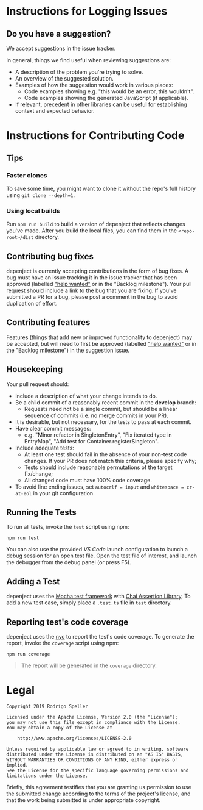 # Instructions for Logging Issues

## Do you have a suggestion?

We accept suggestions in the issue tracker.

In general, things we find useful when reviewing suggestions are:
* A description of the problem you're trying to solve.
* An overview of the suggested solution.
* Examples of how the suggestion would work in various places:
  * Code examples showing e.g. "this would be an error, this wouldn't".
  * Code examples showing the generated JavaScript (if applicable).
* If relevant, precedent in other libraries can be useful for establishing context and expected behavior.

# Instructions for Contributing Code

## Tips

### Faster clones

To save some time, you might want to clone it without the repo's full history using `git clone --depth=1`.

### Using local builds

Run `npm run build` to build a version of depenject that reflects changes you've made. After you build the local files, you can find them in the `<repo-root>/dist` directory.

## Contributing bug fixes

depenject is currently accepting contributions in the form of bug fixes. A bug must have an issue tracking it in the issue tracker that has been approved (labelled ["help wanted"](https://github.com/rodrigo-speller/depenject/issues?q=is%3Aopen+is%3Aissue+label%3A%22help+wanted%22) or in the "Backlog milestone"). Your pull request should include a link to the bug that you are fixing. If you've submitted a PR for a bug, please post a comment in the bug to avoid duplication of effort.

## Contributing features

Features (things that add new or improved functionality to depenject) may be accepted, but will need to first be approved (labelled ["help wanted"](https://github.com/rodrigo-speller/depenject/issues?q=is%3Aopen+is%3Aissue+label%3A%22help+wanted%22) or in the "Backlog milestone") in the suggestion issue.

## Housekeeping

Your pull request should:

* Include a description of what your change intends to do.
* Be a child commit of a reasonably recent commit in the **develop** branch:
    * Requests need not be a single commit, but should be a linear sequence of commits (i.e. no merge commits in your PR).
* It is desirable, but not necessary, for the tests to pass at each commit.
* Have clear commit messages:
    * e.g. "Minor refactor in SingletonEntry", "Fix iterated type in EntryMap", "Add test for Container.registerSingleton".
* Include adequate tests:
    * At least one test should fail in the absence of your non-test code changes. If your PR does not match this criteria, please specify why;
    * Tests should include reasonable permutations of the target fix/change;
    * All changed code must have 100% code coverage.
* To avoid line ending issues, set `autocrlf = input` and `whitespace = cr-at-eol` in your git configuration.

## Running the Tests

To run all tests, invoke the `test` script using npm:

```Shell
npm run test
```
You can also use the provided *VS Code* launch configuration to launch a debug session for an open test file. Open the test file of interest, and launch the debugger from the debug panel (or press F5).

## Adding a Test

depenject uses the [Mocha test framework](https://mochajs.org/) with [Chai Assertion Library](https://www.chaijs.com/). To add a new test case, simply place a `.test.ts` file in `test` directory.

## Reporting test's code coverage

depenject uses the [nyc](https://github.com/istanbuljs/nyc) to report the test's code coverage. To generate the report, invoke the `coverage` script using npm:

```Shell
npm run coverage
```

> The report will be generated in the `coverage` directory.

# Legal

```
Copyright 2019 Rodrigo Speller

Licensed under the Apache License, Version 2.0 (the "License");
you may not use this file except in compliance with the License.
You may obtain a copy of the License at

    http://www.apache.org/licenses/LICENSE-2.0

Unless required by applicable law or agreed to in writing, software
distributed under the License is distributed on an "AS IS" BASIS,
WITHOUT WARRANTIES OR CONDITIONS OF ANY KIND, either express or implied.
See the License for the specific language governing permissions and
limitations under the License.
```

Briefly, this agreement testifies that you are granting us permission to use the submitted change according to the terms of the project's license, and that the work being submitted is under appropriate copyright.